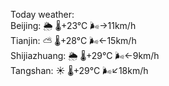 Today weather:  
Beijing: 🌦   🌡️+23°C 🌬️→11km/h  
Tianjin: ⛅️  🌡️+28°C 🌬️←15km/h  
Shijiazhuang: 🌦   🌡️+29°C 🌬️←9km/h  
Tangshan: ☀️   🌡️+29°C 🌬️↙18km/h  
